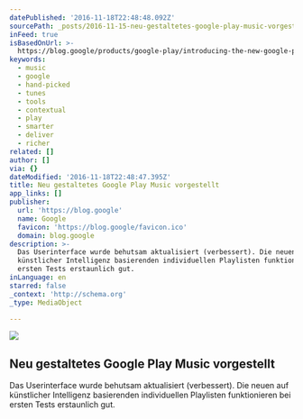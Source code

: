 ```yaml
---
datePublished: '2016-11-18T22:48:48.092Z'
sourcePath: _posts/2016-11-15-neu-gestaltetes-google-play-music-vorgestellt.md
inFeed: true
isBasedOnUrl: >-
  https://blog.google/products/google-play/introducing-the-new-google-play-music/
keywords:
  - music
  - google
  - hand-picked
  - tunes
  - tools
  - contextual
  - play
  - smarter
  - deliver
  - richer
related: []
author: []
via: {}
dateModified: '2016-11-18T22:48:47.395Z'
title: Neu gestaltetes Google Play Music vorgestellt
app_links: []
publisher:
  url: 'https://blog.google'
  name: Google
  favicon: 'https://blog.google/favicon.ico'
  domain: blog.google
description: >-
  Das Userinterface wurde behutsam aktualisiert (verbessert). Die neuen auf
  künstlicher Intelligenz basierenden individuellen Playlisten funktionieren bei
  ersten Tests erstaunlich gut.
inLanguage: en
starred: false
_context: 'http://schema.org'
_type: MediaObject

---
```

<article style=""><img src="https://imgflo.herokuapp.com/graph/2b2431f8e7ba7b0/c30c967c75834e8a06c59be114488444/noop.png?input=https%3A%2F%2Fstorage.googleapis.com%2Fgweb-uniblog-publish-prod%2Fstatic%2Fblog%2Fimages%2Fgoogle-200x200.7714256da16f.png" /><h1>Neu gestaltetes Google Play Music vorgestellt</h1></article>

Das Userinterface wurde behutsam aktualisiert (verbessert). Die neuen auf künstlicher Intelligenz basierenden individuellen Playlisten funktionieren bei ersten Tests erstaunlich gut.